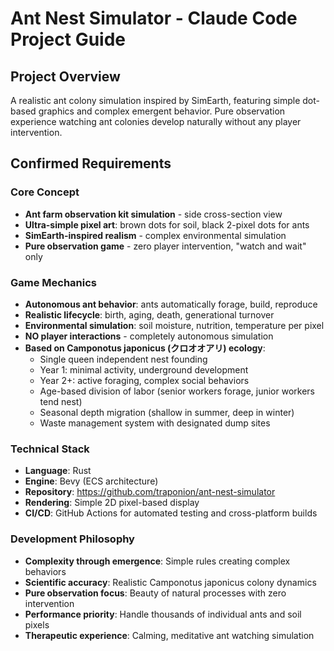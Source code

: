 # Ant Nest Simulator - Claude Code Project Guide

## Project Overview

A realistic ant colony simulation inspired by SimEarth, featuring simple dot-based graphics and complex emergent behavior. Pure observation experience watching ant colonies develop naturally without any player intervention.

## Confirmed Requirements

### Core Concept
- **Ant farm observation kit simulation** - side cross-section view
- **Ultra-simple pixel art**: brown dots for soil, black 2-pixel dots for ants
- **SimEarth-inspired realism** - complex environmental simulation
- **Pure observation game** - zero player intervention, "watch and wait" only

### Game Mechanics
- **Autonomous ant behavior**: ants automatically forage, build, reproduce
- **Realistic lifecycle**: birth, aging, death, generational turnover
- **Environmental simulation**: soil moisture, nutrition, temperature per pixel
- **NO player interactions** - completely autonomous simulation
- **Based on Camponotus japonicus (クロオオアリ) ecology**:
  - Single queen independent nest founding
  - Year 1: minimal activity, underground development
  - Year 2+: active foraging, complex social behaviors
  - Age-based division of labor (senior workers forage, junior workers tend nest)
  - Seasonal depth migration (shallow in summer, deep in winter)
  - Waste management system with designated dump sites

### Technical Stack
- **Language**: Rust
- **Engine**: Bevy (ECS architecture)
- **Repository**: https://github.com/traponion/ant-nest-simulator
- **Rendering**: Simple 2D pixel-based display
- **CI/CD**: GitHub Actions for automated testing and cross-platform builds

### Development Philosophy
- **Complexity through emergence**: Simple rules creating complex behaviors
- **Scientific accuracy**: Realistic Camponotus japonicus colony dynamics
- **Pure observation focus**: Beauty of natural processes with zero intervention
- **Performance priority**: Handle thousands of individual ants and soil pixels
- **Therapeutic experience**: Calming, meditative ant watching simulation

